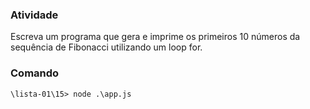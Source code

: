 ### Atividade

Escreva um programa que gera e imprime os primeiros 10 números da sequência de
Fibonacci utilizando um loop for.

### Comando

    \lista-01\15> node .\app.js